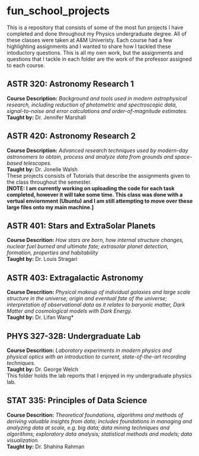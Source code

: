 # fun_school_projects
This is a repository that consists of some of the most fun projects I have completed and done throughout my Physics undergraduate degree. All of these classes were taken at A&M Univeristy. Each course had a few highlighting assignments and I wanted to share how I tackled these intoductory questions. This is all my own work, but the assignments and questions that I tackle in each folder are the work of the professor assigned to each course.



## ASTR 320: Astronomy Research 1

**Course Description:** *Background and tools used in modern astrophysical research, including reduction of photometric and spectroscopic data, signal-to-noise and error calculations and order-of-magnitude estimates.* \
**Taught by:** Dr. Jennifer Marshall


## ASTR 420: Astronomy Research 2

**Course Description:** *Advanced research techniques used by modern-day astronomers to obtain, process and analyze data from grounds and space-based telescopes.* \
**Taught by:** Dr. Jonelle Walsh \
These projects consists of Tutorials that describe the assignments given to the class throughout the semester. \
**[NOTE: I am currently working on uploading the code for each task completed, however it will take some time. This class was done with a vertual enviornment (Ubuntu) and I am still attempting to move over these large files onto my main machine.]**


## ASTR 401: Stars and ExtraSolar Planets

**Course Descrition:** *How stars are born, how internal structure changes, nuclear fuel burned and ultimate fate; extrasolar planet detection, formation, properties and habitability* \
**Taught by:** Dr. Louis Stragari

## ASTR 403: Extragalactic Astronomy

**Course Descrition:** *Physical makeup of individual galaxies and large scale structure in the universe; origin and eventual fate of the universe; interpretation of observational data as it relates to baryonic matter, Dark Matter and cosmological models with Dark Energy.* \
**Taught by:** Dr. Lifan Wang*


## PHYS 327-328: Undergraduate Lab

**Course Descrition:** *Laboratory experiments in modern physics and physical optics with an introduction to current, state-of-the-art recording techniques.* \
**Taught by:** Dr. George Welch \
This folder holds the lab reports that I enjoyed in my undergraduate physics lab.


## STAT 335: Principles of Data Science

**Course Descrition:** *Theoretical foundations, algorithms and methods of deriving valuable insights from data; includes foundations in managing and analyzing data at scale, e.g. big data; data mining techniques and algorithms; exploratory data analysis; statistical methods and models; data visualization.*  \
**Taught by:** Dr. Shahina Rahman
